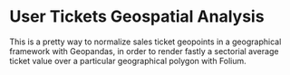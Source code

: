 # User Tickets Geospatial Analysis

This is a pretty way to normalize sales ticket geopoints in a geographical framework with Geopandas, in order to render fastly a sectorial average ticket value over a particular geographical polygon with Folium.

